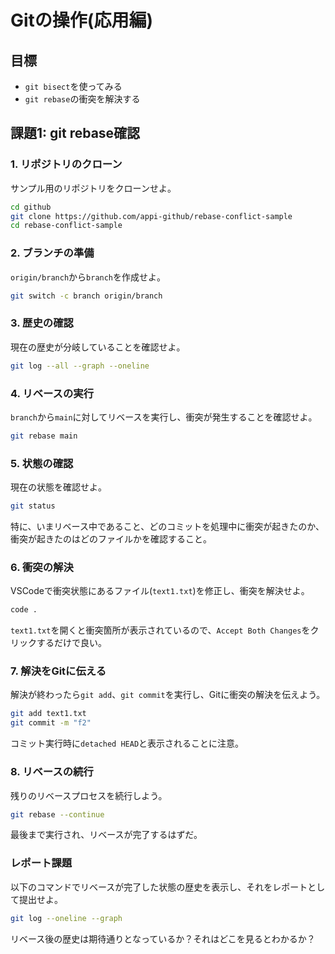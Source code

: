 # Gitの操作(応用編)

## 目標

* `git bisect`を使ってみる
* `git rebase`の衝突を解決する

## 課題1: git rebase確認

### 1. リポジトリのクローン

サンプル用のリポジトリをクローンせよ。

```sh
cd github
git clone https://github.com/appi-github/rebase-conflict-sample
cd rebase-conflict-sample
```

### 2. ブランチの準備

`origin/branch`から`branch`を作成せよ。

```sh
git switch -c branch origin/branch
```

### 3. 歴史の確認

現在の歴史が分岐していることを確認せよ。

```sh
git log --all --graph --oneline
```

### 4. リベースの実行

`branch`から`main`に対してリベースを実行し、衝突が発生することを確認せよ。

```sh
git rebase main
```

### 5. 状態の確認

現在の状態を確認せよ。

```sh
git status
```

特に、いまリベース中であること、どのコミットを処理中に衝突が起きたのか、衝突が起きたのはどのファイルかを確認すること。

### 6. 衝突の解決

VSCodeで衝突状態にあるファイル(`text1.txt`)を修正し、衝突を解決せよ。

```sh
code .
```

`text1.txt`を開くと衝突箇所が表示されているので、`Accept Both Changes`をクリックするだけで良い。

### 7. 解決をGitに伝える

解決が終わったら`git add`、`git commit`を実行し、Gitに衝突の解決を伝えよう。

```sh
git add text1.txt
git commit -m "f2"
```

コミット実行時に`detached HEAD`と表示されることに注意。

### 8. リベースの続行

残りのリベースプロセスを続行しよう。

```sh
git rebase --continue
```

最後まで実行され、リベースが完了するはずだ。

### レポート課題

以下のコマンドでリベースが完了した状態の歴史を表示し、それをレポートとして提出せよ。

```sh
git log --oneline --graph
```

リベース後の歴史は期待通りとなっているか？それはどこを見るとわかるか？
